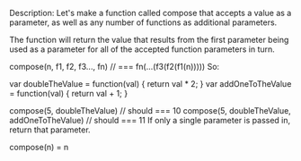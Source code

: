 Description:
Let's make a function called compose that accepts a value as a parameter, as well as any number of functions as additional parameters.

The function will return the value that results from the first parameter being used as a parameter for all of the accepted function parameters in turn.

compose(n, f1, f2, f3..., fn) // === fn(...(f3(f2(f1(n)))))
So:

var doubleTheValue = function(val) { return val * 2; }
var addOneToTheValue = function(val) { return val + 1; }

compose(5, doubleTheValue) // should === 10
compose(5, doubleTheValue, addOneToTheValue) // should === 11
If only a single parameter is passed in, return that parameter.

compose(n) = n